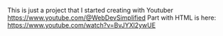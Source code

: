 This is just a project that I started creating with Youtuber
https://www.youtube.com/@WebDevSimplified
Part with HTML is here:
https://www.youtube.com/watch?v=BvJYXl2ywUE

